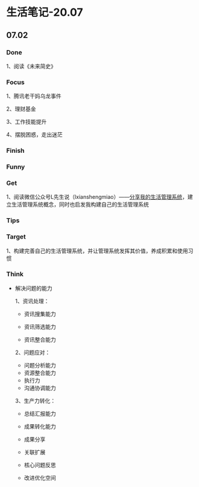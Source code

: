 # 生活笔记-20.07

## 07.02

### Done

1、阅读《未来简史》

### Focus

1、腾讯老干妈乌龙事件

2、理财基金

3、工作技能提升

4、摆脱困惑，走出迷茫

### Finish



### Funny



### Get

1、阅读微信公众号L先生说（lxianshengmiao）——[分享我的生活管理系统]()，建立生活管理系统概念，同时也启发我构建自己的生活管理系统



### Tips



### Target

1、构建完善自己的生活管理系统，并让管理系统发挥其价值，养成积累和使用习惯

### Think

- 解决问题的能力

  1、资讯处理：

  - 资讯搜集能力

  - 资讯筛选能力
  - 资讯整合能力

  2、问题应对：

  - 问题分析能力
  - 资源整合能力
  - 执行力
  - 沟通协调能力

  3、生产力转化：

  - 总结汇报能力

  - 成果转化能力

  - 成果分享

  - 关联扩展

  - 核心问题反思

  - 改进优化空间

    